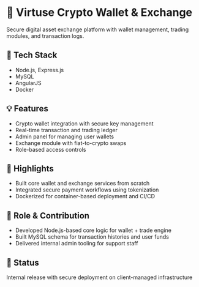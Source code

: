 # 💱 Virtuse Crypto Wallet & Exchange

Secure digital asset exchange platform with wallet management, trading modules, and transaction logs.

## 🧰 Tech Stack

- Node.js, Express.js
- MySQL
- AngularJS
- Docker

## 💡 Features

- Crypto wallet integration with secure key management
- Real-time transaction and trading ledger
- Admin panel for managing user wallets
- Exchange module with fiat-to-crypto swaps
- Role-based access controls

## 🚀 Highlights

- Built core wallet and exchange services from scratch
- Integrated secure payment workflows using tokenization
- Dockerized for container-based deployment and CI/CD

## 📂 Role & Contribution

- Developed Node.js-based core logic for wallet + trade engine
- Built MySQL schema for transaction histories and user funds
- Delivered internal admin tooling for support staff

## 📌 Status

Internal release with secure deployment on client-managed infrastructure
